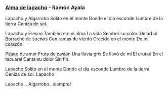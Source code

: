 ### [Alma de lapacho](https://www.youtube.com/watch?v=i-mwsUGBzI4) - Ramón Ayala

Lapacho y Algarrobo
Solito en el monte
Donde el día esconde
Lumbre de la tierra
Ceniza de sol.

Lapacho y Fresno
También en mi alma
La vida
Sembró su color.
Un árbol
Borracho de sueños
Con ramas de viento
Crecido en el monte
De mi corazón.

Pájaro de amor
Fruta de pasión
Una lluvia gris
Se llevó de mí
El urutaú
En el tacuaral
Canta su dolor
Sin fin.

Lapacho
Solito en el monte
Donde el día esconde
Lumbre de la tierra
Ceniza de sol.
Lapacho

Lapacho... Algarrobo.. siempre!
